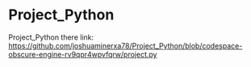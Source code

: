 # Project_Python
Project_Python
there link: https://github.com/joshuaminerxa78/Project_Python/blob/codespace-obscure-engine-rv9qpr4wpvfqrw/project.py
